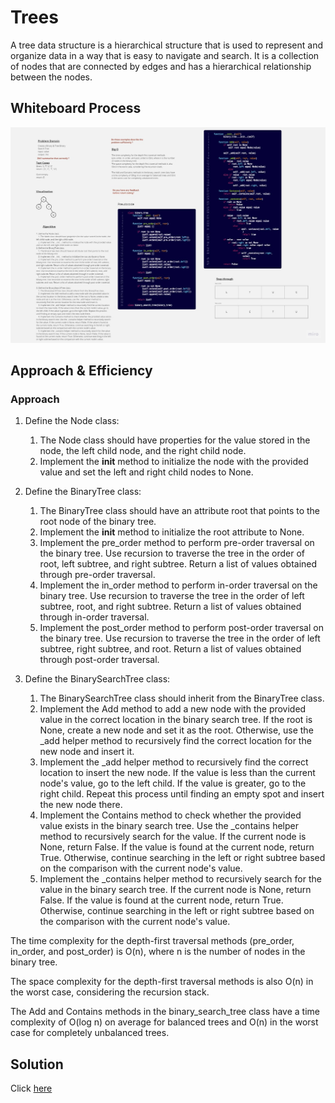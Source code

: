 # Trees 
A tree data structure is a hierarchical structure that is used to represent and organize data in a way that is easy to navigate and search. It is a collection of nodes that are connected by edges and has a hierarchical relationship between the nodes. 


## Whiteboard Process
![WhiteboardWorkflow01](../img/Trees.jpg)

## Approach & Efficiency
### Approach
1. Define the Node class:
    1. The Node class should have properties for the value stored in the node, the left child node, and the right child node.
    2. Implement the __init__ method to initialize the node with the provided value and set the left and right child nodes to None.

2. Define the BinaryTree class:
    1. The BinaryTree class should have an attribute root that points to the root node of the binary tree.
    2. Implement the __init__ method to initialize the root attribute to None.
    3. Implement the pre_order method to perform pre-order traversal on the binary tree. Use recursion to traverse the tree in the order of root, left subtree, and right subtree. Return a list of values obtained through pre-order traversal.
    4. Implement the in_order method to perform in-order traversal on the binary tree. Use recursion to traverse the tree in the order of left subtree, root, and right subtree. Return a list of values obtained through in-order traversal.
    5. Implement the post_order method to perform post-order traversal on the binary tree. Use recursion to traverse the tree in the order of left subtree, right subtree, and root. Return a list of values obtained through post-order traversal.

3. Define the BinarySearchTree class:
    1. The BinarySearchTree class should inherit from the BinaryTree class.
    2. Implement the Add method to add a new node with the provided value in the correct location in the binary search tree. If the root is None, create a new node and set it as the root. Otherwise, use the _add helper method to recursively find the correct location for the new node and insert it.
    3. Implement the _add helper method to recursively find the correct location to insert the new node. If the value is less than the current node's value, go to the left child. If the value is greater, go to the right child. Repeat this process until finding an empty spot and insert the new node there.
    4. Implement the Contains method to check whether the provided value exists in the binary search tree. Use the _contains helper method to recursively search for the value. If the current node is None, return False. If the value is found at the current node, return True. Otherwise, continue searching in the left or right subtree based on the comparison with the current node's value.
    5. Implement the _contains helper method to recursively search for the value in the binary search tree. If the current node is None, return False. If the value is found at the current node, return True. Otherwise, continue searching in the left or right subtree based on the comparison with the current node's value.


The time complexity for the depth-first traversal methods (pre_order, in_order, and post_order) is O(n), where n is the number of nodes in the binary tree.

The space complexity for the depth-first traversal methods is also O(n) in the worst case, considering the recursion stack.

The Add and Contains methods in the binary_search_tree class have a time complexity of O(log n) on average for balanced trees and O(n) in the worst case for completely unbalanced trees.


## Solution

Click [here](./stack_queue_pseudo.py)